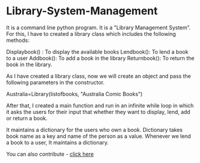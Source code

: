 # Library-System-Management
It is a command line python program.
It is a "Library Management System”. For this, I have to created a library class which includes the following methods:

Displaybook() : To display the available books
Lendbook(): To lend a book to a user
Addbook(): To add a book in the library
Returnbook(): To return the book in the library.

As I have created a library class, now we will create an object and pass the following parameters in the constructor.

Australia=Library(listofbooks, "Australia Comic Books")

After that, I created a main function and run in an infinite while loop in which it asks the users for their input that whether they want to display, lend, add or return a book.

It maintains a dictionary for the users who own a book. Dictionary takes book name as a key and name of the person as a value. Whenever we lend a book to a user, It maintains a dictionary.

You can also contribute - [click here](contribute.md)
